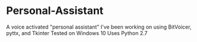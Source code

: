 # Personal-Assistant
A voice activated "personal assistant" I've been working on using BitVoicer, pyttx, and Tkinter
Tested on Windows 10
Uses Python 2.7
